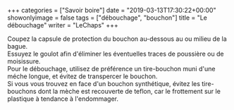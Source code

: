 +++
categories = ["Savoir boire"]
date = "2019-03-13T17:30:22+00:00"
showonlyimage = false
tags = ["débouchage", "bouchon"]
title = "Le débouchage"
writer = "LeChaps"
+++

Coupez la capsule de protection du bouchon au-dessous au ou milieu de la bague.  
Essuyez le goulot afin d'éliminer les éventuelles traces de poussière ou de moisissure.  
Pour le débouchage, utilisez de préférence un tire-bouchon muni d'une méche longue, et évitez de transpercer le bouchon.  
Si vous vous trouvez en face d'un bouchon synthétique, évitez les tire-bouchons dont la mèche est recouverte de teflon, car le frottement sur le plastique à tendance à l'endommager.
